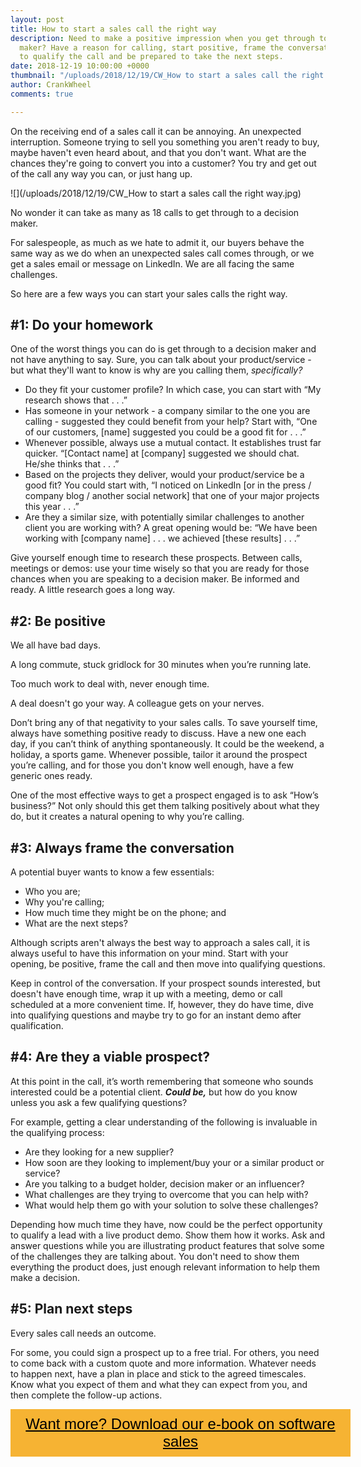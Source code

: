 ```yaml
---
layout: post
title: How to start a sales call the right way
description: Need to make a positive impression when you get through to a decision
  maker? Have a reason for calling, start positive, frame the conversation, know how
  to qualify the call and be prepared to take the next steps.
date: 2018-12-19 10:00:00 +0000
thumbnail: "/uploads/2018/12/19/CW_How to start a sales call the right way.jpg"
author: CrankWheel
comments: true

---
```

On the receiving end of a sales call it can be annoying. An unexpected interruption. Someone trying to sell you something you aren't ready to buy, maybe haven't even heard about, and that you don't want. What are the chances they're going to convert you into a customer? You try and get out of the call any way you can, or just hang up.

![](/uploads/2018/12/19/CW_How to start a sales call the right way.jpg)

No wonder it can take as many as 18 calls to get through to a decision maker.

For salespeople, as much as we hate to admit it, our buyers behave the same way as we do when an unexpected sales call comes through, or we get a sales email or message on LinkedIn. We are all facing the same challenges.

So here are a few ways you can start your sales calls the right way.

## #1: Do your homework

One of the worst things you can do is get through to a decision maker and not have anything to say. Sure, you can talk about your product/service - but what they'll want to know is why are you calling them, _specifically?_

* Do they fit your customer profile? In which case, you can start with “My research shows that . . .”
* Has someone in your network - a company similar to the one you are calling - suggested they could benefit from your help? Start with, “One of our customers, \[name\] suggested you could be a good fit for . . .”
* Whenever possible, always use a mutual contact. It establishes trust far quicker. “\[Contact name\] at \[company\] suggested we should chat. He/she thinks that . . .”
* Based on the projects they deliver, would your product/service be a good fit? You could start with, “I noticed on LinkedIn \[or in the press / company blog / another social network\] that one of your major projects this year . . .”
* Are they a similar size, with potentially similar challenges to another client you are working with? A great opening would be: “We have been working with \[company name\] . . . we achieved \[these results\] . . .”

Give yourself enough time to research these prospects. Between calls, meetings or demos: use your time wisely so that you are ready for those chances when you are speaking to a decision maker. Be informed and ready. A little research goes a long way.

## #2: Be positive

We all have bad days.

A long commute, stuck gridlock for 30 minutes when you’re running late.

Too much work to deal with, never enough time.

A deal doesn't go your way. A colleague gets on your nerves.

Don’t bring any of that negativity to your sales calls. To save yourself time, always have something positive ready to discuss. Have a new one each day, if you can’t think of anything spontaneously. It could be the weekend, a holiday, a sports game. Whenever possible, tailor it around the prospect you’re calling, and for those you don't know well enough, have a few generic ones ready.

One of the most effective ways to get a prospect engaged is to ask “How’s business?” Not only should this get them talking positively about what they do, but it creates a natural opening to why you’re calling.

## #3: Always frame the conversation

A potential buyer wants to know a few essentials:

* Who you are;
* Why you're calling;
* How much time they might be on the phone; and
* What are the next steps?

Although scripts aren't always the best way to approach a sales call, it is always useful to have this information on your mind. Start with your opening, be positive, frame the call and then move into qualifying questions.

Keep in control of the conversation. If your prospect sounds interested, but doesn't have enough time, wrap it up with a meeting, demo or call scheduled at a more convenient time. If, however, they do have time, dive into qualifying questions and maybe try to go for an instant demo after qualification.

## #4: Are they a viable prospect?

At this point in the call, it’s worth remembering that someone who sounds interested could be a potential client. **_Could be,_** but how do you know unless you ask a few qualifying questions?

For example, getting a clear understanding of the following is invaluable in the qualifying process:

* Are they looking for a new supplier?
* How soon are they looking to implement/buy your or a similar product or service?
* Are you talking to a budget holder, decision maker or an influencer?
* What challenges are they trying to overcome that you can help with?
* What would help them go with your solution to solve these challenges?

Depending how much time they have, now could be the perfect opportunity to qualify a lead with a live product demo. Show them how it works. Ask and answer questions while you are illustrating product features that solve some of the challenges they are talking about. You don't need to show them everything the product does, just enough relevant information to help them make a decision.

## #5: Plan next steps

Every sales call needs an outcome.

For some, you could sign a prospect up to a free trial. For others, you need to come back with a custom quote and more information. Whatever needs to happen next, have a plan in place and stick to the agreed timescales. Know what you expect of them and what they can expect from you, and then complete the follow-up actions.

<style> .btn-signup { padding-top: 11px !important; border-radius: 0px !important; background-color: #f6b333; text-align: center; padding: 10px 20px !important; border: 0px !important; width: 100%; margin-bottom: 20px; } .btn-signup a { color: black !important; font-family: 'Titillium Web', sans-serif; font-size: 24px !important; font-weight: normal !important; } </style>

<div class="btn-signup"><a style="cursor: pointer;" href="/sign-up-to-download">Want more? Download our e-book on software sales</a></div>